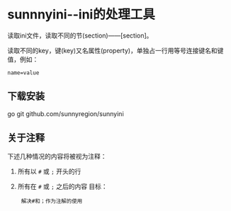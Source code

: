 # sunnnyini--ini的处理工具
读取ini文件，读取不同的节(section)——[section]。

读取不同的key，键(key)又名属性(property)，单独占一行用等号连接键名和键值，例如：

    name=value
## 下载安装
   go git github.com/sunnyregion/sunnyini
## 关于注释

下述几种情况的内容将被视为注释：

1. 所有以 `#` 或 `;` 开头的行
2. 所有在 `#` 或 `;` 之后的内容
目标：

		解决#和；作为注解的使用